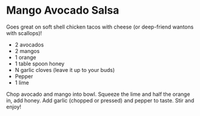 Mango Avocado Salsa
================

Goes great on soft shell chicken tacos with cheese (or deep-friend wantons with scallops)!

* 2 avocados
* 2 mangos
* 1 orange
* 1 table spoon honey
* N garlic cloves (leave it up to your buds)
* Pepper
* 1 lime

Chop avocado and mango into bowl. Squeeze the lime and half the orange in, add honey. Add garlic (chopped or pressed) and pepper to taste. Stir and enjoy!
